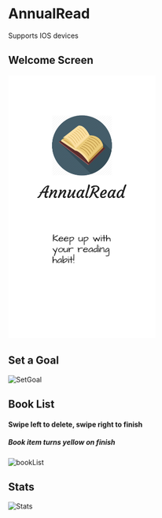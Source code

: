 # AnnualRead
Supports IOS devices
## Welcome Screen
<img src="https://github.com/ml2439/ReactNativeAnnualRead/blob/master/ios/AnnualRead/Images.xcassets/LaunchImage.launchimage/launch750-1334.png?raw=true" alt="Drawing" style="width: 300px;"/>

## Set a Goal
<img src="https://github.com/ml2439/ml2439.github.io/blob/master/images/setGoal.png?raw=true" alt="SetGoal" style="width: 300px;"/>


## Book List
#### Swipe left to delete, swipe right to finish
##### Book item turns yellow on finish
<img src="https://github.com/ml2439/ml2439.github.io/blob/master/images/bookList.png?raw=true" alt="bookList" style="width: 300px;"/>

## Stats
<img src="https://github.com/ml2439/ml2439.github.io/blob/master/images/stats.png?raw=true" alt="Stats" style="width: 300px;"/>
